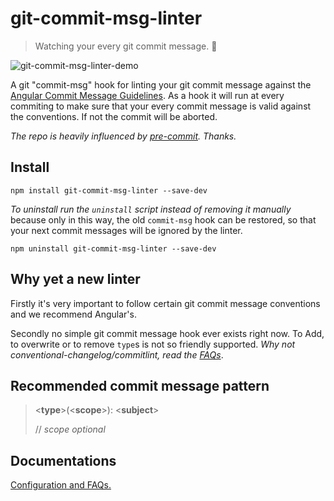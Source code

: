 # git-commit-msg-linter

> Watching your every git commit message. 👀

![git-commit-msg-linter-demo](https://raw.githubusercontent.com/legend80s/commit-msg-linter/master/assets/demo-4.png)

A git "commit-msg" hook for linting your git commit message against the [Angular Commit Message Guidelines](https://github.com/angular/angular/blob/master/CONTRIBUTING.md#-commit-message-guidelines). As a hook it will run at every commiting to make sure that your every commit message is valid against the conventions. If not the commit will be aborted.

*The repo is heavily influenced by [pre-commit](https://github.com/observing/pre-commit). Thanks.*

## Install

```shell
npm install git-commit-msg-linter --save-dev
```

*To uninstall run the `uninstall` script instead of removing it manually* because only in this way, the old `commit-msg` hook can be restored, so that your next commit messages will be ignored by the linter.

```shell
npm uninstall git-commit-msg-linter --save-dev
```

## Why yet a new linter

Firstly it's very important to follow certain git commit message conventions and we recommend Angular's.

Secondly no simple git commit message hook ever exists right now. To Add, to overwrite or to remove `type`s is not so friendly supported. *Why not conventional-changelog/commitlint, read the [FAQs](https://github.com/legend80s/commit-msg-linter/blob/master/assets/docs.md#faqs)*.

## Recommended commit message pattern

> \<**type**\>(\<**scope**\>): \<**subject**\>
>
> // *scope optional*

## Documentations

[Configuration and FAQs.](https://github.com/legend80s/commit-msg-linter/blob/master/assets/docs.md)
